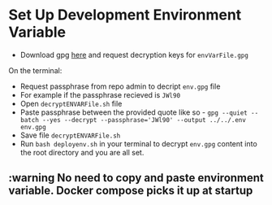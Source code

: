 # Set Up Development Environment Variable
- Download gpg [here](https://gpgtools.org/) and request decryption keys for `envVarFile.gpg`

On the terminal:
- Request passphrase from repo admin to decript `env.gpg` file
- For example if the passphrase recieved is `JWl90`
- Open `decryptENVARFile.sh` file
- Paste passphrase between the provided quote like so - `gpg --quiet --batch --yes --decrypt --passphrase='JWl90' --output ../../.env env.gpg`
- Save file `decryptENVARFile.sh`
- Run `bash deployenv.sh` in your terminal to decrypt `env.gpg` content into the root directory and you are all set.

## :warning No need to copy and paste environment variable. Docker compose picks it up at startup